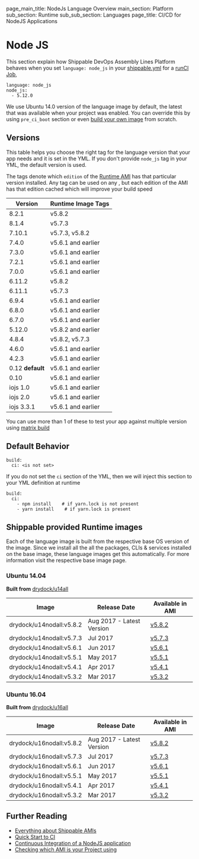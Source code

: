 page_main_title: NodeJs Language Overview
main_section: Platform
sub_section: Runtime
sub_sub_section: Languages
page_title: CI/CD for NodeJS Applications

# Node JS
This section explain how Shippable DevOps Assembly Lines Platform behaves when you set `language: node_js` in your [shippable.yml](/platform/tutorial/workflow/shippable-yml) for a [runCI Job](/platform/workflow/job/runci), 

```
language: node_js
node_js:
  - 5.12.0
```

We use Ubuntu 14.0 version of the language image by default, the latest that was available when your project was enabled. You can override this by using `pre_ci_boot` section or even [build your own image](/ci/custom-docker-image) from scratch.


<a name="versions"></a>
## Versions
This table helps you choose the right tag for the language version that your app needs and it is set in the YML. If you don't provide `node_js` tag in your YML, the default version is used. 

The tags denote which `edition` of the [Runtime AMI](/platform/tutorial/runtime/ami-overview) has that particular version installed. Any tag can be used on any , but each edition of the AMI has that edition cached which will improve your build speed

| Version  |  Runtime Image Tags 
|----------|---------
|8.2.1  |   v5.8.2    
|8.1.4  |   v5.7.3    
|7.10.1 |   v5.7.3, v5.8.2
|7.4.0  |  v5.6.1 and earlier 
|7.3.0       |   v5.6.1 and earlier 
|7.2.1       |  v5.6.1 and earlier 
|7.0.0         |    v5.6.1 and earlier 
|6.11.2        |   v5.8.2
|6.11.1        |   v5.7.3    
|6.9.4          |  v5.6.1 and earlier 
|6.8.0          |  v5.6.1 and earlier 
|6.7.0          |  v5.6.1 and earlier 
|5.12.0          |  v5.8.2 and earlier
|4.8.4        |    v5.8.2, v5.7.3   
|4.6.0          |   v5.6.1 and earlier 
|4.2.3          |   v5.6.1 and earlier 
|0.12   **default** |  v5.6.1 and earlier 
|0.10          |   v5.6.1 and earlier 
|iojs 1.0  |  v5.6.1 and earlier 
|iojs 2.0  |  v5.6.1 and earlier 
|iojs 3.3.1  |  v5.6.1 and earlier 

You can use more than 1 of these to test your app against multiple version using [matrix build](/ci/matrix-builds)

## Default Behavior

```
build:
  ci: <is not set>
```

If you do not set the `ci` section of the YML, then we will inject this section to your YML definition at runtime

```
build:
  ci:
    - npm install    # if yarn.lock is not present
    - yarn install    # if yarn.lock is present
```

## Shippable provided Runtime images
Each of the language image is built from the respective base OS version of the image. Since we install all the all the packages, CLIs & services installed on the base image, these language images get this automatically. For more information visit the respective base image page.

### Ubuntu 14.04

**Built from** [drydock/u14all](/platform/runtime/os/ubuntu14)

|Image| Release Date |Available in AMI | 
|----------|------------|-----|
drydock/u14nodall:v5.8.2  | Aug 2017 - Latest Version | [v5.8.2](/platform/tutorial/runtime/ami-v582)
drydock/u14nodall:v5.7.3  | Jul 2017  | [v5.7.3](/platform/tutorial/runtime/ami-v573)
drydock/u14nodall:v5.6.1  | Jun 2017  | [v5.6.1](/platform/tutorial/runtime/ami-v561)
drydock/u14nodall:v5.5.1  | May 2017  | [v5.5.1](/platform/tutorial/runtime/ami-v551)
drydock/u14nodall:v5.4.1  | Apr 2017  | [v5.4.1](/platform/tutorial/runtime/ami-v541)
drydock/u14nodall:v5.3.2  | Mar 2017  | [v5.3.2](/platform/tutorial/runtime/ami-v532)

### Ubuntu 16.04

**Built from** [drydock/u16all](/platform/runtime/os/ubuntu16)

|Image| Release Date |Available in AMI | 
|----------|------------|-----|
drydock/u16nodall:v5.8.2  | Aug 2017 - Latest Version | [v5.8.2](/platform/tutorial/runtime/ami-v582)
drydock/u16nodall:v5.7.3  | Jul 2017 | [v5.7.3](/platform/tutorial/runtime/ami-v573)
drydock/u16nodall:v5.6.1  | Jun 2017  | [v5.6.1](/platform/tutorial/runtime/ami-v561)
drydock/u16nodall:v5.5.1  | May 2017  | [v5.5.1](/platform/tutorial/runtime/ami-v551)
drydock/u16nodall:v5.4.1  | Apr 2017  | [v5.4.1](/platform/tutorial/runtime/ami-v541)
drydock/u16nodall:v5.3.2  | Mar 2017  | [v5.3.2](/platform/tutorial/runtime/ami-v532)

## Further Reading
* [Everything about Shippable AMIs](/platform/tutorial/runtime/ami-overview)
* [Quick Start to CI](/getting-started/ci-sample)
* [Continuous Integration of a NodeJS application](/ci/nodejs-continuous-integration)
* [Checking which AMI is your Project using](/platform/visibility/subscription/nodes)

